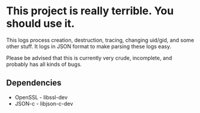 # This project is really terrible. You should use it.

This logs process creation, destruction, tracing, changing uid/gid,
and some other stuff. It logs in JSON format to make parsing these
logs easy.

Please be advised that this is currently very crude, incomplete, and
probably has all kinds of bugs.

## Dependencies

- OpenSSL - libssl-dev
- JSON-c  - libjson-c-dev